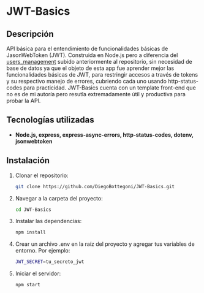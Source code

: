 # JWT-Basics

## Descripción
API básica para el entendimiento de funcionalidades básicas de JasonWebToken (JWT). Construida en Node.js pero a diferencia del [users_management](https://github.com/tu_usuario/tu_repositorio) subido anteriormente al repositorio, sin necesidad de base de datos ya que el objeto de esta app fue aprender mejor las funcionalidades básicas de JWT, para restringir accesos a través de tokens y su respectivo manejo de errores, cubriendo cada uno usando http-status-codes para practicidad.
JWT-Basics cuenta con un template front-end que no es de mi autoría pero resutla extremadamente útil y productiva para probar la API.

## Tecnologías utilizadas
- **Node.js, express, express-async-errors, http-status-codes, dotenv, jsonwebtoken**

## Instalación

1. Clonar el repositorio:

   ```bash
   git clone https://github.com/DiegoBottegoni/JWT-Basics.git
   
2. Navegar a la carpeta del proyecto:

   ```bash
   cd JWT-Basics

3. Instalar las dependencias:

   ```bash
   npm install
   
4. Crear un archivo .env en la raíz del proyecto y agregar tus variables de entorno. Por ejemplo:

   ```bash
   JWT_SECRET=tu_secreto_jwt

5. Iniciar el servidor:

   ```bash
   npm start
